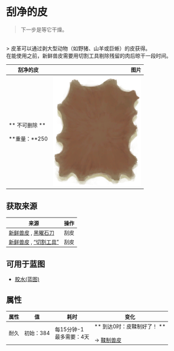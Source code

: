 # 刮净的皮  
> 下一步是等它干燥。  
<br>  
> 皮革可以通过剥大型动物（如野猪、山羊或巨蜥）的皮获得。<br>在能使用之前，新鲜兽皮需要用切割工具剔除残留的肉后晾干一段时间。  
  
  刮净的皮  |   图片   
 ----  |  ----:   
 ** 不可删除 **<br><br>**重量：**250  |  <img decoding="async" src="Sprite/HideFleshed.png" href="a.md" style="max-width:300px;max-height:300px;">   
  
## 获取来源  
来源  |  操作  
----  |  ----  
[新鲜兽皮](SkinFresh.md) , [黑曜石刀](KnifeObsidian.md)  |  刮皮  
[新鲜兽皮](SkinFresh.md) , [“切割工具”](tag_Cutter.md)  |  刮皮  
## 可用于蓝图  
- [胶水(蓝图)](Bp_Glue.md)  
  
  
## 属性   
属性  |  值  |  耗时  |  变化  
----  |  ----  |  ----  |  ----  
耐久  |  初始：384  |  每15分钟-1<br>最多需要：4天  |  ** 到达0时：皮鞣制好了！ **<br><br>→ [鞣制兽皮](CuredSkin.md)  


<script>document.title="刮净的皮 - 卡牌生存百科 Card Survival Wiki";</script>